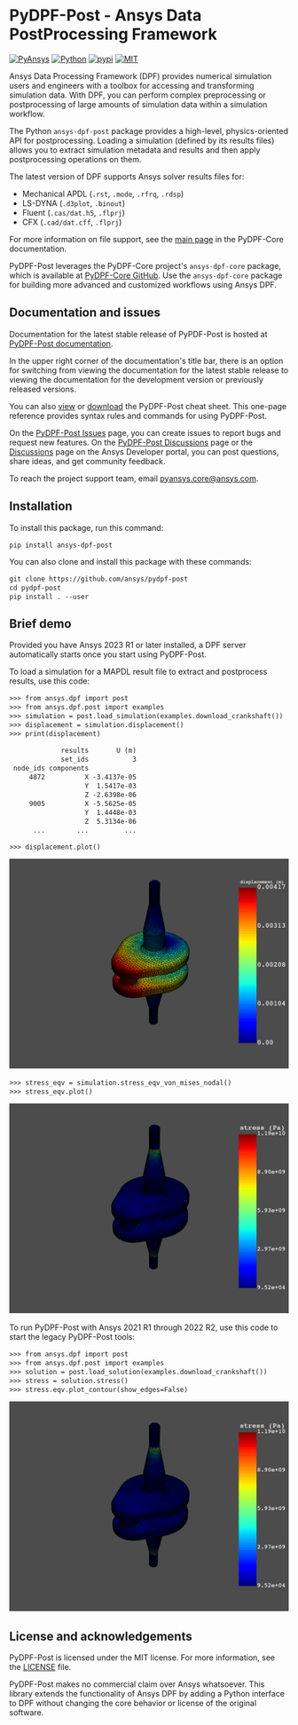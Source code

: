 # PyDPF-Post - Ansys Data PostProcessing Framework
[![PyAnsys](https://img.shields.io/badge/Py-Ansys-ffc107.svg?logo=data:image/png;base64,iVBORw0KGgoAAAANSUhEUgAAABAAAAAQCAIAAACQkWg2AAABDklEQVQ4jWNgoDfg5mD8vE7q/3bpVyskbW0sMRUwofHD7Dh5OBkZGBgW7/3W2tZpa2tLQEOyOzeEsfumlK2tbVpaGj4N6jIs1lpsDAwMJ278sveMY2BgCA0NFRISwqkhyQ1q/Nyd3zg4OBgYGNjZ2ePi4rB5loGBhZnhxTLJ/9ulv26Q4uVk1NXV/f///////69du4Zdg78lx//t0v+3S88rFISInD59GqIH2esIJ8G9O2/XVwhjzpw5EAam1xkkBJn/bJX+v1365hxxuCAfH9+3b9/+////48cPuNehNsS7cDEzMTAwMMzb+Q2u4dOnT2vWrMHu9ZtzxP9vl/69RVpCkBlZ3N7enoDXBwEAAA+YYitOilMVAAAAAElFTkSuQmCC)](https://docs.pyansys.com/)
[![Python](https://img.shields.io/pypi/pyversions/ansys-dpf-post?logo=pypi)](https://pypi.org/project/ansys-dpf-post/)
[![pypi](https://badge.fury.io/py/ansys-dpf-post.svg?logo=python&logoColor=white)](https://pypi.org/project/ansys-dpf-post)
[![MIT](https://img.shields.io/badge/License-MIT-yellow.svg)](https://opensource.org/licenses/MIT)

Ansys Data Processing Framework (DPF) provides numerical simulation 
users and engineers with a toolbox for accessing and transforming simulation 
data. With DPF, you can perform complex preprocessing or postprocessing of
large amounts of simulation data within a simulation workflow.

The Python `ansys-dpf-post` package provides a high-level, physics-oriented
API for postprocessing. Loading a simulation (defined by its results files)
allows you to extract simulation metadata and results and then apply
postprocessing operations on them.

The latest version of DPF supports Ansys solver results files for:

- Mechanical APDL (`.rst`, `.mode`, `.rfrq`, `.rdsp`)
- LS-DYNA (`.d3plot`, `.binout`)
- Fluent (`.cas/dat.h5`, `.flprj`)
- CFX (`.cad/dat.cff`, `.flprj`)

For more information on file support, see the [main page](https://dpf.docs.pyansys.com/version/stable/index.html)
in the PyDPF-Core documentation.

PyDPF-Post leverages the PyDPF-Core project's ``ansys-dpf-core`` package, which is
available at [PyDPF-Core GitHub](https://github.com/ansys/pydpf-core).
Use the ``ansys-dpf-core`` package for building more advanced and customized workflows
using Ansys DPF.

## Documentation and issues

Documentation for the latest stable release of PyPDF-Post is hosted at
[PyDPF-Post documentation](https://post.docs.pyansys.com/version/stable/).

In the upper right corner of the documentation's title bar, there is an option for switching from
viewing the documentation for the latest stable release to viewing the documentation for the
development version or previously released versions.

You can also [view](https://cheatsheets.docs.pyansys.com/pydpf-post_cheat_sheet.png) or
[download](https://cheatsheets.docs.pyansys.com/pydpf-post_cheat_sheet.pdf) the
PyDPF-Post cheat sheet. This one-page reference provides syntax rules and commands
for using PyDPF-Post.

On the [PyDPF-Post Issues](https://github.com/ansys/pydpf-post/issues) page,
you can create issues to report bugs and request new features. On the
[PyDPF-Post Discussions](https://github.com/ansys/pydpf-post/discussions) page or the [Discussions](https://discuss.ansys.com/)
page on the Ansys Developer portal, you can post questions, share ideas, and get community feedback. 

To reach the project support team, email [pyansys.core@ansys.com](mailto:pyansys.core@ansys.com).

## Installation

To install this package, run this command:

```
pip install ansys-dpf-post
```

You can also clone and install this package with these commands:

```
git clone https://github.com/ansys/pydpf-post
cd pydpf-post
pip install . --user
```

## Brief demo

Provided you have Ansys 2023 R1 or later installed, a DPF server automatically starts
once you start using PyDPF-Post.

To load a simulation for a MAPDL result file to extract and
postprocess results, use this code:

```pycon
>>> from ansys.dpf import post
>>> from ansys.dpf.post import examples
>>> simulation = post.load_simulation(examples.download_crankshaft())
>>> displacement = simulation.displacement()
>>> print(displacement)
```
```pycon
             results       U (m)
             set_ids           3
 node_ids components            
     4872          X -3.4137e-05
                   Y  1.5417e-03
                   Z -2.6398e-06
     9005          X -5.5625e-05
                   Y  1.4448e-03
                   Z  5.3134e-06
      ...        ...         ...
```
```pycon
>>> displacement.plot()
```
![Example Displacement plot Crankshaft](https://github.com/ansys/pydpf-post/raw/master/docs/source/images/crankshaft_disp.png)
```pycon
>>> stress_eqv = simulation.stress_eqv_von_mises_nodal()
>>> stress_eqv.plot()
```
![Example Stress plot Crankshaft](https://github.com/ansys/pydpf-post/raw/master/docs/source/images/crankshaft_stress.png)

To run PyDPF-Post with Ansys 2021 R1 through 2022 R2, use this code to
start the legacy PyDPF-Post tools:

```pycon
>>> from ansys.dpf import post
>>> from ansys.dpf.post import examples
>>> solution = post.load_solution(examples.download_crankshaft())
>>> stress = solution.stress()
>>> stress.eqv.plot_contour(show_edges=False)
```
![Example Stress plot Crankshaft](https://github.com/ansys/pydpf-post/raw/master/docs/source/images/crankshaft_stress.png)

## License and acknowledgements

PyDPF-Post is licensed under the MIT license. For more information, see the
[LICENSE](https://github.com/ansys/pydpf-post/raw/master/LICENSE) file.

PyDPF-Post makes no commercial claim over Ansys whatsoever. This library
extends the functionality of Ansys DPF by adding a Python interface
to DPF without changing the core behavior or license of the original
software.